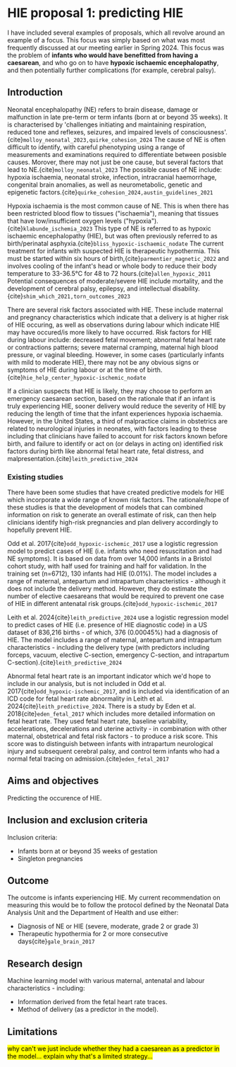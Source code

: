 # HIE proposal 1: predicting HIE

I have included several examples of proposals, which all revolve around an example of a focus. This focus was simply based on what was most frequently discussed at our meeting earlier in Spring 2024. This focus was the problem of **infants who would have benefitted from having a caesarean**, and who go on to have **hypoxic ischaemic encephalopathy**, and then potentially further complications (for example, cerebral palsy).

## Introduction

Neonatal encephalopathy (NE) refers to brain disease, damage or malfunction in late pre-term or term infants (born at or beyond 35 weeks). It is characterised by 'challenges initiating and maintaining respiration, reduced tone and reflexes, seizures, and impaired levels of consciousness'.{cite}`molloy_neonatal_2023,quirke_cohesion_2024` The cause of NE is often difficult to identify, with careful phenotyping using a range of measurements and examinations required to differentiate between posisble causes. Morover, there may not just be one cause, but several factors that lead to NE.{cite}`molloy_neonatal_2023` The possible causes of NE include: hypoxia ischaemia, neonatal stroke, infection, intracranial haemorrhage, congenital brain anomalies, as well as neurometabolic, genetic and epigenetic factors.{cite}`quirke_cohesion_2024,austin_guidelines_2021`

Hypoxia ischaemia is the most common cause of NE. This is when there has been restricted blood flow to tissues ("ischaemia"), meaning that tissues that have low/insufficient oxygen levels ("hypoxia").{cite}`klabunde_ischemia_2023` This type of NE is referred to as hypoxic ischaemic encephalopathy (HIE), but was often previously referred to as birth/perinatal asphyxia.{cite}`bliss_hypoxic-ischaemic_nodate` The current treatment for infants with suspected HIE is therapeutic hypothermia. This must be started within six hours of birth,{cite}`parmentier_magnetic_2022` and involves cooling of the infant's head or whole body to reduce their body temperature to 33-36.5°C for 48 to 72 hours.{cite}`allen_hypoxic_2011` Potential consequences of moderate/severe HIE include mortality, and the development of cerebral palsy, epilepsy, and intellectual disability.{cite}`shim_which_2021,torn_outcomes_2023`

There are several risk factors associated with HIE. These include maternal and pregnancy characteristics which indicate that a delivery is at higher risk of HIE occuring, as well as observations during labour which indicate HIE may have occured/is more likely to have occurred. Risk factors for HIE during labour include: decreased fetal movement; abnormal fetal heart rate or contractions patterns; severe maternal cramping, maternal high blood pressure, or vaginal bleeding. However, in some cases (particularly infants with mild to moderate HIE), there may not be any obvious signs or symptoms of HIE during labour or at the time of birth.{cite}`hie_help_center_hypoxic-ischemic_nodate`

If a clinician suspects that HIE is likely, they may choose to perform an emergency caesarean section, based on the rationale that if an infant is truly experiencing HIE, sooner delivery would reduce the severity of HIE by reducing the length of time that the infant experiences hypoxia ischaemia. However, in the United States, a third of malpractice claims in obstetrics are related to neurological injuries in neonates, with factors leading to these including that clinicians have failed to account for risk factors known before birth, and failure to identify or act on (or delays in acting on) identified risk factors during birth like abnormal fetal heart rate, fetal distress, and malpresentation.{cite}`leith_predictive_2024`

### Existing studies

There have been some studies that have created predictive models for HIE which incorporate a wide range of known risk factors. The rationale/hope of these studies is that the development of models that can combined information on risk to generate an overall estimate of risk, can then help clinicians identify high-risk pregnancies and plan delivery accordingly to hopefully prevent HIE.

Odd et al. 2017{cite}`odd_hypoxic-ischemic_2017` use a logistic regression model to predict cases of HIE (i.e. infants who need resuscitation and had NE symptoms). It is based on data from over 14,000 infants in a Bristol cohort study, with half used for training and half for validation. In the training set (n=6712), 130 infants had HIE (0.01%). The model includes a range of maternal, antepartum and intrapartum characteristics - although it does not include the delivery method. However, they do estimate the number of elective caesareans that would be required to prevent one case of HIE in different antenatal risk groups.{cite}`odd_hypoxic-ischemic_2017`

Leith et al. 2024{cite}`leith_predictive_2024` use a logistic regression model to predict cases of HIE (i.e. presence of HIE diagnostic code) in a US dataset of 836,216 births - of which, 376 (0.00045%) had a diagnosis of HIE. The model includes a range of maternal, antepartum and intrapartum characteristics - including the delivery type (with predictors including forceps, vacuum, elective C-section, emergency C-section, and intrapartum C-section).{cite}`leith_predictive_2024`

Abnormal fetal heart rate is an important indicator which we'd hope to include in our analysis, but is not included in Odd et al. 2017{cite}`odd_hypoxic-ischemic_2017`, and is included via identification of an ICD code for fetal heart rate abnormality in Leith et al. 2024{cite}`leith_predictive_2024`. There is a study by Eden et al. 2018{cite}`eden_fetal_2017` which includes more detailed information on fetal heart rate. They used fetal heart rate, baseline variability, accelerations, decelerations and uterine activity - in combination with other maternal, obstetrical and fetal risk factors - to produce a risk score. This score was to distinguish between infants with intrapartum neurological injury and subsequent cerebral palsy, and control term infants who had a normal fetal tracing on admission.{cite}`eden_fetal_2017`

## Aims and objectives

Predicting the occurence of HIE.

## Inclusion and exclusion criteria

Inclusion criteria:
* Infants born at or beyond 35 weeks of gestation
* Singleton pregnancies

## Outcome

The outcome is infants experiencing HIE. My current recommendation on measuring this would be to follow the protocol defined by the Neonatal Data Analysis Unit and the Department of Health and use either:
* Diagnosis of NE or HIE (severe, moderate, grade 2 or grade 3)
* Therapeutic hypothermia for 2 or more consecutive days{cite}`gale_brain_2017`

## Research design

Machine learning model with various maternal, antenatal and labour characteristics - including:
* Information derived from the fetal heart rate traces.
* Method of delivery (as a predictor in the model).

## Limitations

<mark>why can't we just include whether they had a caesarean as a predictor in the model... explain why that's a limited strategy...</mark>
